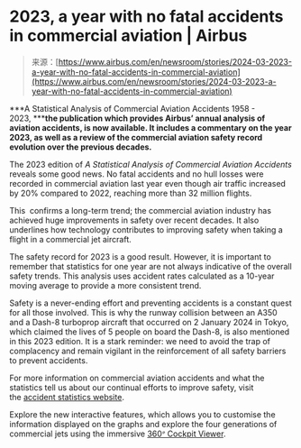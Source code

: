 <!--yml
category: 未分类
date: 2024-05-29 12:30:12
-->

# 2023, a year with no fatal accidents in commercial aviation | Airbus

> 来源：[https://www.airbus.com/en/newsroom/stories/2024-03-2023-a-year-with-no-fatal-accidents-in-commercial-aviation](https://www.airbus.com/en/newsroom/stories/2024-03-2023-a-year-with-no-fatal-accidents-in-commercial-aviation)

***A Statistical Analysis of Commercial Aviation Accidents 1958 - 2023, *****the publication which provides Airbus’ annual analysis of aviation accidents, is now available. It includes a commentary on the year 2023, as well as a review of the commercial aviation safety record evolution over the previous decades.**

The 2023 edition of *A Statistical Analysis of Commercial Aviation Accidents* reveals some good news. No fatal accidents and no hull losses were recorded in commercial aviation last year even though air traffic increased by 20% compared to 2022, reaching more than 32 million flights.

This  confirms a long-term trend; the commercial aviation industry has achieved huge improvements in safety over recent decades. It also underlines how technology contributes to improving safety when taking a flight in a commercial jet aircraft.

The safety record for 2023 is a good result. However, it is important to remember that statistics for one year are not always indicative of the overall safety trends. This analysis uses accident rates calculated as a 10-year moving average to provide a more consistent trend. 

Safety is a never-ending effort and preventing accidents is a constant quest for all those involved. This is why the runway collision between an A350 and a Dash-8 turboprop aircraft that occurred on 2 January 2024 in Tokyo, which claimed the lives of 5 people on board the Dash-8, is also mentioned in this 2023 edition. It is a stark reminder: we need to avoid the trap of complacency and remain vigilant in the reinforcement of all safety barriers to prevent accidents. 

For more information on commercial aviation accidents and what the statistics tell us about our continual efforts to improve safety, visit the [accident statistics website](https://accidentstats.airbus.com/).

Explore the new interactive features, which allows you to customise the information displayed on the graphs and explore the four generations of commercial jets using the immersive [360𝆩 Cockpit Viewer](https://accidentstats.airbus.com/generations-360/).